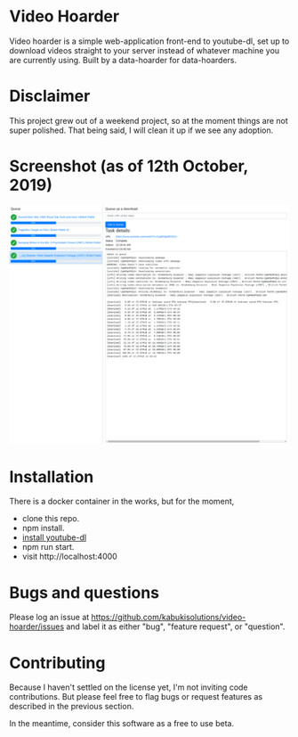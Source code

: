 # Video Hoarder

Video hoarder is a simple web-application front-end to youtube-dl, set up to download videos straight to your server instead of whatever machine you are currently using. Built by a data-hoarder for data-hoarders.

# Disclaimer

This project grew out of a weekend project, so at the moment things are not super polished. That being said, I will clean it up if we see any adoption.

# Screenshot (as of 12th October, 2019)
![screenshots taken on 12th October 2019](https://github.com/akshat1/video-hoarder/raw/develop/screenshots/10_12_2019.png)

# Installation

There is a docker container in the works, but for the moment,

- clone this repo.
- npm install.
- [install youtube-dl](https://ytdl-org.github.io/youtube-dl/download.html)
- npm run start.
- visit http://localhost:4000

# Bugs and questions

Please log an issue at https://github.com/kabukisolutions/video-hoarder/issues and label it as either "bug", "feature request", or "question".

# Contributing

Because I haven't settled on the license yet, I'm not inviting code contributions. But please feel free to flag bugs or request features as described in the previous section.

In the meantime, consider this software as a free to use beta.
